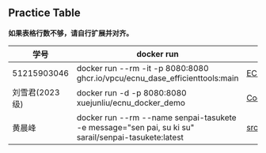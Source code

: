 ## Practice Table

**如果表格行数不够，请自行扩展并对齐。**

| 学号         | docker run                                                                  | Repo                                                                         |
| ------------ | --------------------------------------------------------------------------- | ---------------------------------------------------------------------------- |
| 51215903046  | docker run --rm -it -p 8080:8080 ghcr.io/vpcu/ecnu_dase_efficienttools:main | [ECNU_DaSE_EfficientTools](https://github.com/VPCU/ECNU_DaSE_EfficientTools) |
| 刘雪君(2023级) | docker run -d -p 8080:8080 xuejunliu/ecnu_docker_demo | [Code](https://github.com/SnowKingLiu/ecnu_docker_demo) |
| 黄晨峰 | docker run --rm --name senpai-tasukete -e message="sen pai, su ki su" sarail/senpai-tasukete:latest | [src](https://github.com/sarailQAQ/EfficientToolsPractice) |



